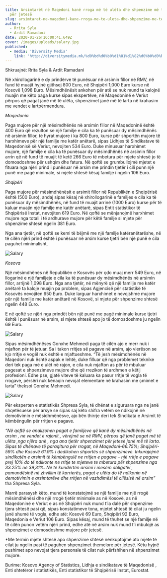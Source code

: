 ```yaml
---
title: Arsimtarët në Maqedoni kanë rroga më të ulëta dhe shpenzime më të larta
  për jetesë
slug: arsimtaret-ne-maqedoni-kane-rroga-me-te-uleta-dhe-shpenzime-me-te-larta-per-jetese
author:
  - Rrita Syla
  - Ardit Ramadani
date: 2020-01-26T16:00:41.649Z
cover: /images/uploads/salary.jpg
published:
  - media: 'Diversity Media'
    link: 'http://diversitymedia.mk/%d0%bd%d0%b0%d1%81%d1%82%d0%b0%d0%b2%d0%bd%d0%b8%d1%86%d0%b8%d1%82%d0%b5-%d0%b2%d0%be-%d0%bc%d0%b0%d0%ba%d0%b5%d0%b4%d0%be%d0%bd%d0%b8%d1%98%d0%b0-%d0%b8%d0%bc%d0%b0%d0%b0%d1%82-%d0%bd%d0%b0%d1%98/'
---
```


Shkruajnë: Rrita Syla & Ardit Ramadani

Në xhirollogarinë e dy prindërve të punësuar në arsimin fillor në RMV, në fund të muajit hyjnë gjithsej 800 Euro, në Shqipëri 1,000 Euro kurse në Kosovë 1,098 Euro. Mësimdhënësit ankohen për atë se nuk mund ta kalojnë muajin me këto paga kurse sipas ekspertëve, në Maqedoninë e Veriut përpos që pagat janë më të ulëta, shpenzimet janë më të larta në krahasim me vendet e lartpërmendura.

*Maqedonia*

Paga mujore për një mësimdhënës në arsimin fillor në Maqedoninë është 400 Euro që rezulton se një familje e cila ka të punësuar dy mësimdhënës në arsimin fillor, të hyrat mujore i ka 800 Euro, kurse për shportën mujore të harxhimeve për një familje me katër anëtarë, sipas Lidhjes të Sindikatave të Maqedonisë së Veriut, nevojiten 534 Euro.
Duke minusuar harxhimet mujore, një familje e cila ka të punësuar dy mësimdhënës në arsimin fillor arrin që në fund të muajit të ketë 266 Euro të mbetura për mjete shtesë jo të domosdoshme për ushqim dhe fatura.
Në qoftë se grumbullojmë mjetet e fituara nga njëri prind i punësuar në arsim me prindin tjetër i cili punn një punë me pagë minimale, si mjete shtesë kësaj familje i ngelin 106 Euro.

*Shqipëri*

Paga mujore për mësimdhënësit e arsimit fillor në Republikën e Shqipërisë është (500 Euro), andaj sipas kësaj në xhirollogarinë e familjes e cila ka të punësuar dy mësimdhënës, në fund të muajit arrinë (1000 Euro) kurse për të kaluar muajin një familje me katër anëtarë, sipas Entit statistikor të Shqipërisë Instat, nevojiten 619 Euro.
Në qoftë se mënjanojmë harxhimet mujore nga totali i të ardhurave mujore për këtë familje si mjete për shpenzime shtesë ngelin 381 Euro.

Nga ana tjetër, në qoftë se kemi të bëjmë me një familje katëranëtarëshe, në të cilën njëri prind është i punësuar në arsim kurse tjetri bën një punë e cila paguhet minimalisht,

![Salary](/images/uploads/salary-al.png)

*Kosova*

Një mësimdhënës në Republikën e Kosovës për çdo muaj merr 549 Euro, në llogarinë e një familjeje e cila ka të punësuar dy mësimdhënës në arsimin fillor, arrijnë 1,098 Euro. Nga ana tjetër, në mënyrë që një familje me katër anëtarë ta kaloje muajin pa problem, sipas Agjencisë për statistikë të Kosovës nevojiten 650 Euro.
Duke larguar harxhimet e nevojshme mujore për një familje me katër anëtarë në Kosovë, si mjete për shpenzime shtesë ngelin 448 Euro.

E në qoftë se njëri nga prindët bën një punë me pagë minimale kurse tjetri është i punësuar në arsim, si mjete shtesë apo jo të domosdoshme ju ngelin 69 Euro.

![Salary](/images/uploads/salary-al-2.png)

Sipas mësimdhënëses Gonxhe Mehmedi paga të cilën ajo e merr nuk i mjafton për të jetuar. Sa i takon rritjes së pagave në arsim, ajo vlerëson se kjo rritje e vogël nuk është e mjaftueshme.
“Të jesh mësimdhënës në Maqedoni nuk është aspak e lehtë, duke filluar që nga problemet teknike deri tek paga më e ulët në rajon, e cila nuk mjafton as për të mbuluar pagesat e shpenzimeve mujore dhe që rrezikon të ardhmen e këtij profesioni. Edhe pse, gjatë viteve të kaluara ka pasur rritje të vogla të rrogave, përsëri nuk kënaqin nevojat elementare në krahasim me çmimet e larta” theksoi Gonxhe Mehmedi.

![Salary](/images/uploads/salary-al-3.png)

Për eksperten e statistikës Shpresa Syla, të dhënat e siguruara nga ne janë shqetësuese për arsye se sipas saj këto shifra vetëm se ndikojnë në demotivimin e mësidhmënësve, ajo bën thirrje deri tek Sindikata e Arsimit të këmbëngulin për rritjen e pagave.

*“Në qoftë se analizohen pagat e familjeve që kanë dy mësimdhënës në arsim , ne vendet e rajonit , vërejmë se në RMV, përpos që janë pagat më të ulëta ,nga njëra anë , nga ana tjetër shpenzimet për jetesë janë më të larta. Sipas të dhënave të paraqitura për rrogat, në Maqedoni-66.75%; Shqipëri-59% dhe Kosovë 61.9% i dedikohen shportës së shpenzimeve.
Inkurajojmë sindikatën e arsimit të këmbëngulë ne rritjen e pagave – një rritje e pagave prej 10% do të ndikonte ne rritje te mjeteve te mbetura për shpenzime nga 33.25% në 39,31%. Në të kundërtën arsimi i mesëm obligativ , pamundësinë në zhvillim të karrierës, pagat e ulëta do të ndikonin në demotivimin e arsimtarëve dhe rritjen në vazhdimësi të cilësisë në arsim”* tha Shpresa Syla.

Marrë parasysh këto, mund të konstatojmë se një familje me një rrogë mësimdhënësi dhe një rrogë tjetër minimale as në Kosovë, as në Maqedoninë e Veriut e as në Shqipëri nuk mund t’ia dalë për shpenzime tjera shtesë pasi që, sipas konstatimeve tona, mjetet shtesë të cilat ju ngelin janë shumë të vogla, edhe atë: Kosovë 69 Euro, Shqipëri 92 Euro, Maqedonia e Veriut 106 Euro.
Sipas kësaj, mund të thuhet se një familje në të cilën punon vetëm njëri prind, edhe atë në arsim nuk mund t’i mbulojë as shpenzimet e domosdoshme mujore për jetesë.

*Me termin mjete shtesë apo shpenzime shtesë nënkuptojmë ato mjete të cilat ju ngelin pasi të paguhen shpenzimet themelore për jetesë. Këtu hyjnë pushimet apo nevojat tjera personale të cilat nuk përfshihen në shpenzimet mujore.

Burime: Kosovo Agency of Statistics, Lidhja e sindikatave të Maqedonisë , Enti shtetëror i statistikës, Enti statistikor të Shqipërisë Instat, Eurostat.